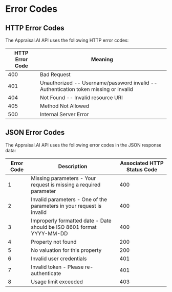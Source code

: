 # Error Codes

## HTTP Error Codes

The Appraisal.AI API uses the following HTTP error codes:

HTTP Error Code | Meaning
----------------------- | -----------
400 | Bad Request
401 | Unauthorized -- Username/password invalid -- Authentication token missing or invalid
404 | Not Found -- Invalid resource URI
405 | Method Not Allowed
500 | Internal Server Error


## JSON Error Codes

The Appraisal.AI API uses the following error codes in the JSON response data:

Error Code | Description | Associated HTTP Status Code
--------------- | --------------- | ----------------------------------------
1 | Missing parameters - Your request is missing a required parameter | 400
2 | Invalid parameters - One of the parameters in your request is invalid | 400
3 | Improperly formatted date - Date should be ISO 8601 format YYYY-MM-DD | 400
4 | Property not found | 200
5 | No valuation for this property | 200
6 | Invalid user credentials | 401
7 | Invalid token - Please re-authenticate | 401
8 | Usage limit exceeded | 403